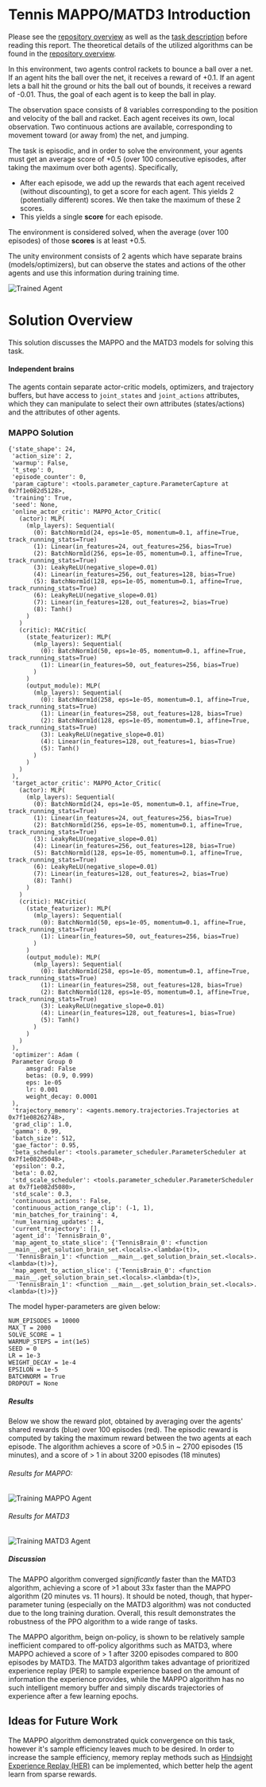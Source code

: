 [trained_tennis_gif]: https://user-images.githubusercontent.com/10624937/42135623-e770e354-7d12-11e8-998d-29fc74429ca2.gif "Trained Agent"
[mappo_results_image]: solutions/mappo/solution_checkpoint/mappo_training_scores.png "MAPPO Training"
[matd3_results_image]: solutions/maddpg/solution_checkpoint/independent_madtd3_training_scores.png "MATD3 Training"

# Tennis MAPPO/MATD3 Introduction
Please see the [repository overview](../../../../README.md) as well as the [task description](./TASK_DETAILS.md)
before reading this report. The theoretical details of the utilized algorithms can be found in the [repository overview](../../../../README.md).

In this environment, two agents control rackets to bounce a ball over a net. If an agent hits the ball over the net, it receives a reward of +0.1.  If an agent lets a ball hit the ground or hits the ball out of bounds, it receives a reward of -0.01.  Thus, the goal of each agent is to keep the ball in play.

The observation space consists of 8 variables corresponding to the position and velocity of the ball and racket. Each agent receives its own, local observation.  Two continuous actions are available, corresponding to movement toward (or away from) the net, and jumping. 

The task is episodic, and in order to solve the environment, your agents must get an average score of +0.5 (over 100 consecutive episodes, after taking the maximum over both agents). Specifically,

- After each episode, we add up the rewards that each agent received (without discounting), to get a score for each agent. This yields 2 (potentially different) scores. We then take the maximum of these 2 scores.
- This yields a single **score** for each episode.

The environment is considered solved, when the average (over 100 episodes) of those **scores** is at least +0.5.

The unity environment consists of 2 agents which have separate brains (models/optimizers),
but can observe the states and actions of the other agents and use this information during training time.


![Trained Agent][trained_tennis_gif]

# Solution Overview

This solution discusses the MAPPO and the MATD3 models for solving this task.

#### Independent brains

The agents contain separate actor-critic models, optimizers, and trajectory buffers, but have access to
`joint_states` and `joint_actions` attributes, which they can manipulate to select their own
attributes (states/actions) and the attributes of other agents.

### MAPPO Solution

```
{'state_shape': 24,
 'action_size': 2,
 'warmup': False,
 't_step': 0,
 'episode_counter': 0,
 'param_capture': <tools.parameter_capture.ParameterCapture at 0x7f1e082d5128>,
 'training': True,
 'seed': None,
 'online_actor_critic': MAPPO_Actor_Critic(
   (actor): MLP(
     (mlp_layers): Sequential(
       (0): BatchNorm1d(24, eps=1e-05, momentum=0.1, affine=True, track_running_stats=True)
       (1): Linear(in_features=24, out_features=256, bias=True)
       (2): BatchNorm1d(256, eps=1e-05, momentum=0.1, affine=True, track_running_stats=True)
       (3): LeakyReLU(negative_slope=0.01)
       (4): Linear(in_features=256, out_features=128, bias=True)
       (5): BatchNorm1d(128, eps=1e-05, momentum=0.1, affine=True, track_running_stats=True)
       (6): LeakyReLU(negative_slope=0.01)
       (7): Linear(in_features=128, out_features=2, bias=True)
       (8): Tanh()
     )
   )
   (critic): MACritic(
     (state_featurizer): MLP(
       (mlp_layers): Sequential(
         (0): BatchNorm1d(50, eps=1e-05, momentum=0.1, affine=True, track_running_stats=True)
         (1): Linear(in_features=50, out_features=256, bias=True)
       )
     )
     (output_module): MLP(
       (mlp_layers): Sequential(
         (0): BatchNorm1d(258, eps=1e-05, momentum=0.1, affine=True, track_running_stats=True)
         (1): Linear(in_features=258, out_features=128, bias=True)
         (2): BatchNorm1d(128, eps=1e-05, momentum=0.1, affine=True, track_running_stats=True)
         (3): LeakyReLU(negative_slope=0.01)
         (4): Linear(in_features=128, out_features=1, bias=True)
         (5): Tanh()
       )
     )
   )
 ),
 'target_actor_critic': MAPPO_Actor_Critic(
   (actor): MLP(
     (mlp_layers): Sequential(
       (0): BatchNorm1d(24, eps=1e-05, momentum=0.1, affine=True, track_running_stats=True)
       (1): Linear(in_features=24, out_features=256, bias=True)
       (2): BatchNorm1d(256, eps=1e-05, momentum=0.1, affine=True, track_running_stats=True)
       (3): LeakyReLU(negative_slope=0.01)
       (4): Linear(in_features=256, out_features=128, bias=True)
       (5): BatchNorm1d(128, eps=1e-05, momentum=0.1, affine=True, track_running_stats=True)
       (6): LeakyReLU(negative_slope=0.01)
       (7): Linear(in_features=128, out_features=2, bias=True)
       (8): Tanh()
     )
   )
   (critic): MACritic(
     (state_featurizer): MLP(
       (mlp_layers): Sequential(
         (0): BatchNorm1d(50, eps=1e-05, momentum=0.1, affine=True, track_running_stats=True)
         (1): Linear(in_features=50, out_features=256, bias=True)
       )
     )
     (output_module): MLP(
       (mlp_layers): Sequential(
         (0): BatchNorm1d(258, eps=1e-05, momentum=0.1, affine=True, track_running_stats=True)
         (1): Linear(in_features=258, out_features=128, bias=True)
         (2): BatchNorm1d(128, eps=1e-05, momentum=0.1, affine=True, track_running_stats=True)
         (3): LeakyReLU(negative_slope=0.01)
         (4): Linear(in_features=128, out_features=1, bias=True)
         (5): Tanh()
       )
     )
   )
 ),
 'optimizer': Adam (
 Parameter Group 0
     amsgrad: False
     betas: (0.9, 0.999)
     eps: 1e-05
     lr: 0.001
     weight_decay: 0.0001
 ),
 'trajectory_memory': <agents.memory.trajectories.Trajectories at 0x7f1e08262748>,
 'grad_clip': 1.0,
 'gamma': 0.99,
 'batch_size': 512,
 'gae_factor': 0.95,
 'beta_scheduler': <tools.parameter_scheduler.ParameterScheduler at 0x7f1e082d5048>,
 'epsilon': 0.2,
 'beta': 0.02,
 'std_scale_scheduler': <tools.parameter_scheduler.ParameterScheduler at 0x7f1e082d5080>,
 'std_scale': 0.3,
 'continuous_actions': False,
 'continuous_action_range_clip': (-1, 1),
 'min_batches_for_training': 4,
 'num_learning_updates': 4,
 'current_trajectory': [],
 'agent_id': 'TennisBrain_0',
 'map_agent_to_state_slice': {'TennisBrain_0': <function __main__.get_solution_brain_set.<locals>.<lambda>(t)>,
  'TennisBrain_1': <function __main__.get_solution_brain_set.<locals>.<lambda>(t)>},
 'map_agent_to_action_slice': {'TennisBrain_0': <function __main__.get_solution_brain_set.<locals>.<lambda>(t)>,
  'TennisBrain_1': <function __main__.get_solution_brain_set.<locals>.<lambda>(t)>}}

```

The model hyper-parameters are given below:

```
NUM_EPISODES = 10000
MAX_T = 2000
SOLVE_SCORE = 1
WARMUP_STEPS = int(1e5)
SEED = 0
LR = 1e-3
WEIGHT_DECAY = 1e-4
EPSILON = 1e-5
BATCHNORM = True
DROPOUT = None
```


##### Results

Below we show the reward plot, obtained by averaging over the agents' shared rewards (blue) over 100 episodes (red).
The episodic reward is computed by taking the maximum reward between the two agents at each episode. The algorithm achieves
a score of >0.5 in ~ 2700 episodes (15 minutes), and a score of > 1 in about 3200 episodes (18 minutes)

###### Results for MAPPO:
![Training MAPPO Agent][mappo_results_image]


###### Results for MATD3
![Training MATD3 Agent][matd3_results_image]


##### Discussion
The MAPPO algorithm converged *significantly* faster than the MATD3 algorithm, achieving a score of >1 about 33x faster
than the MAPPO algorithm (20 minutes vs. 11 hours). It should be noted, though, that hyper-parameter tuning 
(especially on the MATD3 algorithm) was not conducted due to the long training duration. Overall, this result demonstrates 
the robustness of the PPO algorithm to a wide range of tasks.

The MAPPO algorithm, beign on-policy, is shown to be relatively sample inefficient compared to off-policy algorithms such as 
MATD3, where MAPPO achieved a score of > 1 after 3200 episodes compared to 800 episodes by MATD3. The MATD3 algorithm takes
advantage of prioritized experience replay (PER) to sample experience based on the amount of information the experience provides, while
the MAPPO algorithm has no such intelligent memory buffer and simply discards trajectories of experience after a few learning epochs.


## Ideas for Future Work
The MAPPO algorithm demonstrated quick convergence on this task, however it's sample efficiency leaves much to be desired. 
In order to increase the sample efficiency, memory replay methods such as [Hindsight Experience Replay (HER)](https://papers.nips.cc/paper/7090-hindsight-experience-replay.pdf)  can be implemented, 
which better help the agent learn from sparse rewards.
